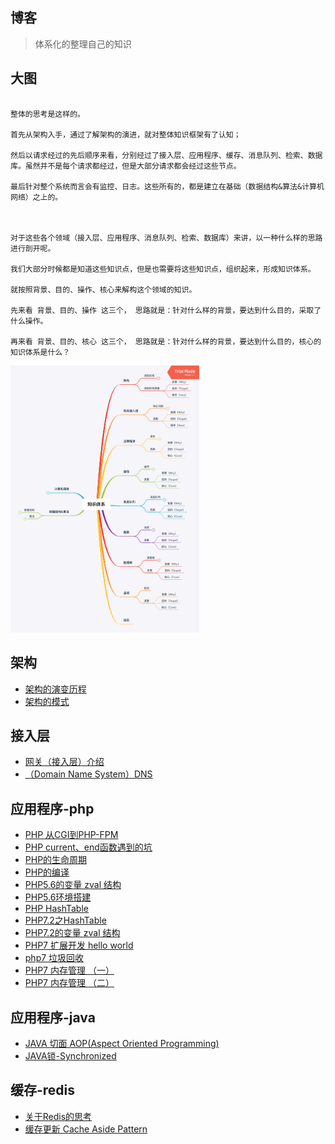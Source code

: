 ## 博客

> 体系化的整理自己的知识

## 大图

```

整体的思考是这样的。

首先从架构入手，通过了解架构的演进，就对整体知识框架有了认知；

然后以请求经过的先后顺序来看，分别经过了接入层、应用程序、缓存、消息队列、检索、数据库。虽然并不是每个请求都经过，但是大部分请求都会经过这些节点。

最后针对整个系统而言会有监控、日志。这些所有的，都是建立在基础（数据结构&算法&计算机网络）之上的。



对于这些各个领域（接入层、应用程序、消息队列、检索、数据库）来讲，以一种什么样的思路进行剖开呢。

我们大部分时候都是知道这些知识点，但是也需要将这些知识点，组织起来，形成知识体系。

就按照背景、目的、操作、核心来解构这个领域的知识。

先来看 背景、目的、操作 这三个， 思路就是：针对什么样的背景，要达到什么目的，采取了什么操作。

再来看 背景、目的、核心 这三个， 思路就是：针对什么样的背景，要达到什么目的，核心的知识体系是什么？

```

<img style=" width: 60%; " src="/image/knowledge.png" />


## 架构
- [架构的演变历程](/architecture-history)
- [架构的模式](/architecture-pattern)

## 接入层
- [网关（接入层）介绍](/gateway-introduce)
- [（Domain Name System）DNS](/gateway-dns)

## 应用程序-php
 - [PHP 从CGI到PHP-FPM](php-cgi)
 - [PHP current、end函数遇到的坑](php-current-end)
 - [PHP的生命周期](php-life-cycle)
 - [PHP的编译](php-token)
 - [PHP5.6的变量 zval 结构](php-zval)
 - [PHP5.6环境搭建 ](php-build-enviorment)
 - [PHP HashTable](php-hashtable)
 - [PHP7.2之HashTable](php7-hashtable)
 - [PHP7.2的变量 zval 结构](php7-2-zval)
 - [PHP7 扩展开发 hello world](php7-ext)
 - [php7 垃圾回收](php7-garbage-collection)
 - [PHP7 内存管理 （一）](php7-memory-manage-1)
 - [PHP7 内存管理 （二）](php7-memory-manage-2)

## 应用程序-java
 - [JAVA 切面 AOP(Aspect Oriented Programming)](java-aop)
 - [JAVA锁-Synchronized](java-synchronized)


## 缓存-redis
 - [关于Redis的思考](redis-think)
 - [缓存更新 Cache Aside Pattern](cache-aside-pattern)

